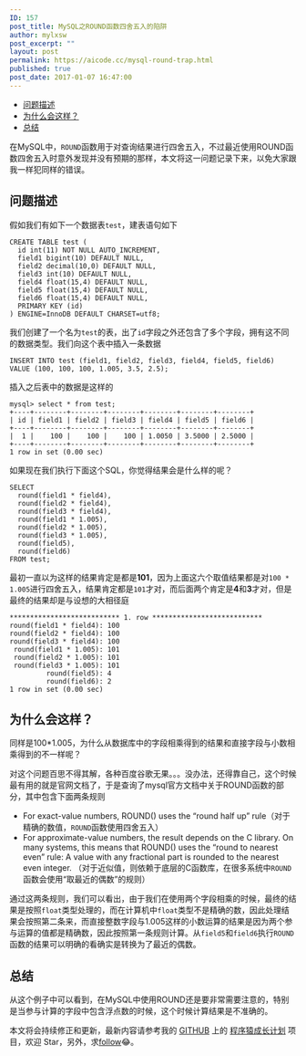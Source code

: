 ```yaml
---
ID: 157
post_title: MySQL之ROUND函数四舍五入的陷阱
author: mylxsw
post_excerpt: ""
layout: post
permalink: https://aicode.cc/mysql-round-trap.html
published: true
post_date: 2017-01-07 16:47:00
---
```


<ul>
<li>
<a href="#toc_0">问题描述</a>
</li>
<li>
<a href="#toc_1">为什么会这样？</a>
</li>
<li>
<a href="#toc_2">总结</a>
</li>
</ul>


<p>在MySQL中，<code>ROUND</code>函数用于对查询结果进行四舍五入，不过最近使用ROUND函数四舍五入时意外发现并没有预期的那样，本文将这一问题记录下来，以免大家跟我一样犯同样的错误。</p>

<h2 id="toc_0">问题描述</h2>

<p>假如我们有如下一个数据表<code>test</code>，建表语句如下</p>

<pre><code>CREATE TABLE test (
  id int(11) NOT NULL AUTO_INCREMENT,
  field1 bigint(10) DEFAULT NULL,
  field2 decimal(10,0) DEFAULT NULL,
  field3 int(10) DEFAULT NULL,
  field4 float(15,4) DEFAULT NULL,
  field5 float(15,4) DEFAULT NULL,
  field6 float(15,4) DEFAULT NULL,
  PRIMARY KEY (id)
) ENGINE=InnoDB DEFAULT CHARSET=utf8;
</code></pre>

<p>我们创建了一个名为<code>test</code>的表，出了<code>id</code>字段之外还包含了多个字段，拥有这不同的数据类型。我们向这个表中插入一条数据</p>

<pre><code>INSERT INTO test (field1, field2, field3, field4, field5, field6) VALUE (100, 100, 100, 1.005, 3.5, 2.5);
</code></pre>

<p>插入之后表中的数据是这样的</p>

<pre><code>mysql&gt; select * from test;
+----+--------+--------+--------+--------+--------+--------+
| id | field1 | field2 | field3 | field4 | field5 | field6 |
+----+--------+--------+--------+--------+--------+--------+
|  1 |    100 |    100 |    100 | 1.0050 | 3.5000 | 2.5000 |
+----+--------+--------+--------+--------+--------+--------+
1 row in set (0.00 sec)
</code></pre>

<p>如果现在我们执行下面这个SQL，你觉得结果会是什么样的呢？</p>

<pre><code>SELECT
  round(field1 * field4),
  round(field2 * field4),
  round(field3 * field4),
  round(field1 * 1.005),
  round(field2 * 1.005),
  round(field3 * 1.005),
  round(field5),
  round(field6)
FROM test;
</code></pre>

<p>最初一直以为这样的结果肯定是都是<strong>101</strong>，因为上面这六个取值结果都是对<code>100 * 1.005</code>进行四舍五入，结果肯定都是<code>101</code>才对，而后面两个肯定是<strong>4</strong>和<strong>3</strong>才对，但是最终的结果却是与设想的大相径庭</p>

<pre><code>*************************** 1. row ***************************
round(field1 * field4): 100
round(field2 * field4): 100
round(field3 * field4): 100
 round(field1 * 1.005): 101
 round(field2 * 1.005): 101
 round(field3 * 1.005): 101
         round(field5): 4
         round(field6): 2
1 row in set (0.00 sec)
</code></pre>

<h2 id="toc_1">为什么会这样？</h2>

<p>同样是100*1.005，为什么从数据库中的字段相乘得到的结果和直接字段与小数相乘得到的不一样呢？</p>

<p>对这个问题百思不得其解，各种百度谷歌无果。。。没办法，还得靠自己，这个时候最有用的就是官网文档了，于是查询了mysql官方文档中关于ROUND函数的部分，其中包含下面两条规则</p>

<ul>
<li>For exact-value numbers, ROUND() uses the “round half up” rule（对于精确的数值，<code>ROUND</code>函数使用四舍五入）</li>
<li>For approximate-value numbers, the result depends on the C library. On many systems, this means that ROUND() uses the “round to nearest even” rule: A value with any fractional part is rounded to the nearest even integer. （对于近似值，则依赖于底层的C函数库，在很多系统中<code>ROUND</code>函数会使用“取最近的偶数”的规则）</li>
</ul>

<p>通过这两条规则，我们可以看出，由于我们在使用两个字段相乘的时候，最终的结果是按照<code>float</code>类型处理的，而在计算机中<code>float</code>类型不是精确的数，因此处理结果会按照第二条来，而直接整数字段与1.005这样的小数运算的结果是因为两个参与运算的值都是精确数，因此按照第一条规则计算。从<code>field5</code>和<code>field6</code>执行<code>ROUND</code>函数的结果可以明确的看确实是转换为了最近的偶数。</p>

<h2 id="toc_2">总结</h2>

<p>从这个例子中可以看到，在MySQL中使用ROUND还是要非常需要注意的，特别是当参与计算的字段中包含浮点数的时候，这个时候计算结果是不准确的。</p>

<p>本文将会持续修正和更新，最新内容请参考我的 <a href="https://github.com/mylxsw">GITHUB</a> 上的 <a href="https://github.com/mylxsw/growing-up">程序猿成长计划</a> 项目，欢迎 Star，另外，求<a href="https://github.com/mylxsw">follow</a>😂。</p>